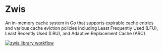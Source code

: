 # Zwis
An in-memory cache system in Go that supports expirable cache entries and various cache eviction policies including Least Frequently Used (LFU), Least Recently Used (LRU), and Adaptive Replacement Cache (ARC).

[![zwis library workflow](https://github.com/NonsoAmadi10/zwis/actions/workflows/main.yaml/badge.svg)](https://github.com/NonsoAmadi10/zwis/actions/workflows/main.yaml)
